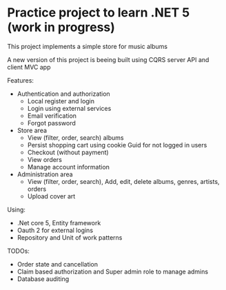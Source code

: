 <h1>Practice project to learn .NET 5 (work in progress)</h1>
<p>This project implements a simple store for music albums</p>
<p>A new version of this project is beeing built using CQRS server API and client MVC app</p>
<p>
Features:
    <ul>
        <li>
            Authentication and authorization
            <ul>
                <li>Local register and login</li>
                <li>Login using external services</li>
                <li>Email verification</li>
                <li>Forgot password</li>
            </ul>
        </li>
        <li>
            Store area
            <ul>
                <li>View (filter, order, search) albums</li>
                <li>Persist shopping cart using cookie Guid for not logged in users</li>
                <li>Checkout (without payment)</li>
                <li>View orders</li>
                <li>Manage account information</li>
            </ul>
        </li>
        <li>
            Administration area
            <ul>
                <li>View (filter, order, search), Add, edit, delete albums, genres, artists, orders</li>
                <li>Upload cover art</li>
            </ul>
        </li>
    </ul>
</p>
Using:
    <ul>
        <li>.Net core 5, Entity framework</li>
        <li>Oauth 2 for external logins</li>
        <li>Repository and Unit of work patterns</li>
    </ul>
</p>
TODOs:
    <ul>
        <li>Order state and cancellation</li>
        <li>Claim based authorization and Super admin role to manage admins</li>
        <li>Database auditing</li>
    </ul>
</p>
